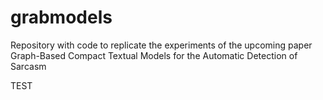 # grabmodels
Repository with code to replicate the experiments of the upcoming paper Graph-Based Compact Textual Models for the Automatic Detection of Sarcasm

TEST
